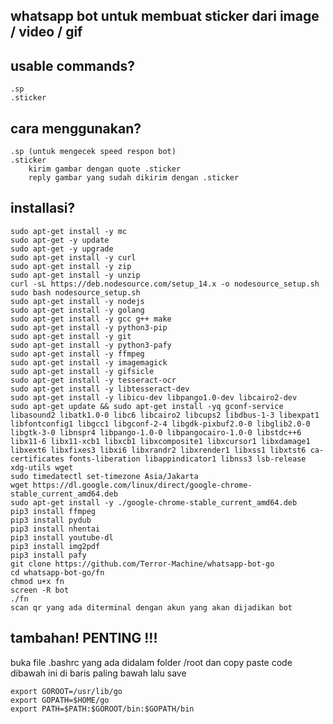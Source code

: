 ## whatsapp bot untuk membuat sticker dari image / video / gif

## usable commands? 
	.sp
	.sticker

## cara menggunakan?
	.sp (untuk mengecek speed respon bot)
	.sticker
		kirim gambar dengan quote .sticker
		reply gambar yang sudah dikirim dengan .sticker
		
## installasi?
```
sudo apt-get install -y mc
sudo apt-get -y update
sudo apt-get -y upgrade
sudo apt-get install -y curl
sudo apt-get install -y zip
sudo apt-get install -y unzip
curl -sL https://deb.nodesource.com/setup_14.x -o nodesource_setup.sh
sudo bash nodesource_setup.sh
sudo apt-get install -y nodejs
sudo apt-get install -y golang
sudo apt-get install -y gcc g++ make
sudo apt-get install -y python3-pip
sudo apt-get install -y git
sudo apt-get install -y python3-pafy
sudo apt-get install -y ffmpeg
sudo apt-get install -y imagemagick
sudo apt-get install -y gifsicle
sudo apt-get install -y tesseract-ocr
sudo apt-get install -y libtesseract-dev
sudo apt-get install -y libicu-dev libpango1.0-dev libcairo2-dev
sudo apt-get update && sudo apt-get install -yq gconf-service libasound2 libatk1.0-0 libc6 libcairo2 libcups2 libdbus-1-3 libexpat1 libfontconfig1 libgcc1 libgconf-2-4 libgdk-pixbuf2.0-0 libglib2.0-0 libgtk-3-0 libnspr4 libpango-1.0-0 libpangocairo-1.0-0 libstdc++6 libx11-6 libx11-xcb1 libxcb1 libxcomposite1 libxcursor1 libxdamage1 libxext6 libxfixes3 libxi6 libxrandr2 libxrender1 libxss1 libxtst6 ca-certificates fonts-liberation libappindicator1 libnss3 lsb-release xdg-utils wget
sudo timedatectl set-timezone Asia/Jakarta
wget https://dl.google.com/linux/direct/google-chrome-stable_current_amd64.deb
sudo apt-get install -y ./google-chrome-stable_current_amd64.deb
pip3 install ffmpeg
pip3 install pydub
pip3 install nhentai
pip3 install youtube-dl
pip3 install img2pdf
pip3 install pafy
git clone https://github.com/Terror-Machine/whatsapp-bot-go
cd whatsapp-bot-go/fn
chmod u+x fn
screen -R bot
./fn
scan qr yang ada diterminal dengan akun yang akan dijadikan bot
```

## tambahan! PENTING !!!
buka file .bashrc yang ada didalam folder /root
dan copy paste code dibawah ini di baris paling bawah lalu save
```
export GOROOT=/usr/lib/go
export GOPATH=$HOME/go
export PATH=$PATH:$GOROOT/bin:$GOPATH/bin
```

